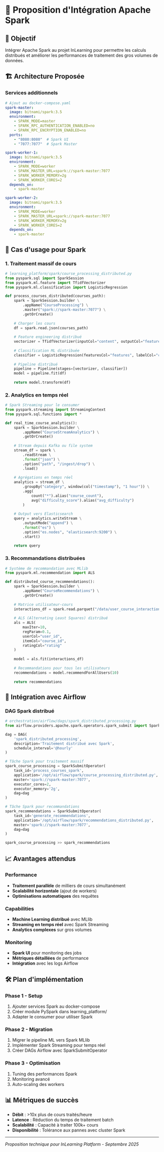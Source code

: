 # 🚀 Proposition d'Intégration Apache Spark

## 🎯 Objectif
Intégrer Apache Spark au projet InLearning pour permettre les calculs distribués et améliorer les performances de traitement des gros volumes de données.

## 🏗️ Architecture Proposée

### Services additionnels
```yaml
# Ajout au docker-compose.yaml
spark-master:
  image: bitnami/spark:3.5
  environment:
    - SPARK_MODE=master
    - SPARK_RPC_AUTHENTICATION_ENABLED=no
    - SPARK_RPC_ENCRYPTION_ENABLED=no
  ports:
    - "8080:8080"  # Spark UI
    - "7077:7077"  # Spark Master

spark-worker-1:
  image: bitnami/spark:3.5
  environment:
    - SPARK_MODE=worker
    - SPARK_MASTER_URL=spark://spark-master:7077
    - SPARK_WORKER_MEMORY=2g
    - SPARK_WORKER_CORES=2
  depends_on:
    - spark-master

spark-worker-2:
  image: bitnami/spark:3.5
  environment:
    - SPARK_MODE=worker
    - SPARK_MASTER_URL=spark://spark-master:7077
    - SPARK_WORKER_MEMORY=2g
    - SPARK_WORKER_CORES=2
  depends_on:
    - spark-master
```

## 🔧 Cas d'usage pour Spark

### 1. **Traitement massif de cours**
```python
# learning_platform/spark/course_processing_distributed.py
from pyspark.sql import SparkSession
from pyspark.ml.feature import TfidfVectorizer
from pyspark.ml.classification import LogisticRegression

def process_courses_distributed(courses_path):
    spark = SparkSession.builder \
        .appName("CourseProcessing") \
        .master("spark://spark-master:7077") \
        .getOrCreate()
    
    # Charger les cours
    df = spark.read.json(courses_path)
    
    # Feature engineering distribué
    vectorizer = TfidfVectorizer(inputCol="content", outputCol="features")
    
    # Classification ML distribuée
    classifier = LogisticRegression(featuresCol="features", labelCol="category")
    
    # Pipeline distribué
    pipeline = Pipeline(stages=[vectorizer, classifier])
    model = pipeline.fit(df)
    
    return model.transform(df)
```

### 2. **Analytics en temps réel**
```python
# Spark Streaming pour le consumer
from pyspark.streaming import StreamingContext
from pyspark.sql.functions import *

def real_time_course_analytics():
    spark = SparkSession.builder \
        .appName("CourseStreamAnalytics") \
        .getOrCreate()
    
    # Stream depuis Kafka ou file system
    stream_df = spark \
        .readStream \
        .format("json") \
        .option("path", "/ingest/drop") \
        .load()
    
    # Agrégations en temps réel
    analytics = stream_df \
        .groupBy("category", window(col("timestamp"), "1 hour")) \
        .agg(
            count("*").alias("course_count"),
            avg("difficulty_score").alias("avg_difficulty")
        )
    
    # Output vers Elasticsearch
    query = analytics.writeStream \
        .outputMode("append") \
        .format("es") \
        .option("es.nodes", "elasticsearch:9200") \
        .start()
    
    return query
```

### 3. **Recommandations distribuées**
```python
# Système de recommandation avec MLlib
from pyspark.ml.recommendation import ALS

def distributed_course_recommendations():
    spark = SparkSession.builder \
        .appName("CourseRecommendations") \
        .getOrCreate()
    
    # Matrice utilisateur-cours
    interactions_df = spark.read.parquet("/data/user_course_interactions")
    
    # ALS (Alternating Least Squares) distribué
    als = ALS(
        maxIter=10,
        regParam=0.1,
        userCol="user_id",
        itemCol="course_id",
        ratingCol="rating"
    )
    
    model = als.fit(interactions_df)
    
    # Recommandations pour tous les utilisateurs
    recommendations = model.recommendForAllUsers(10)
    
    return recommendations
```

## 🌊 Intégration avec Airflow

### DAG Spark distribué
```python
# orchestration/airflow/dags/spark_distributed_processing.py
from airflow.providers.apache.spark.operators.spark_submit import SparkSubmitOperator

dag = DAG(
    'spark_distributed_processing',
    description='Traitement distribué avec Spark',
    schedule_interval='@hourly'
)

# Tâche Spark pour traitement massif
spark_course_processing = SparkSubmitOperator(
    task_id='process_courses_spark',
    application='/opt/airflow/spark/course_processing_distributed.py',
    master='spark://spark-master:7077',
    executor_cores=2,
    executor_memory='2g',
    dag=dag
)

# Tâche Spark pour recommandations
spark_recommendations = SparkSubmitOperator(
    task_id='generate_recommendations',
    application='/opt/airflow/spark/recommendations_distributed.py',
    master='spark://spark-master:7077',
    dag=dag
)

spark_course_processing >> spark_recommendations
```

## 📈 Avantages attendus

### Performance
- **Traitement parallèle** de milliers de cours simultanément
- **Scalabilité horizontale** (ajout de workers)
- **Optimisations automatiques** des requêtes

### Capabilities
- **Machine Learning distribué** avec MLlib
- **Streaming en temps réel** avec Spark Streaming
- **Analytics complexes** sur gros volumes

### Monitoring
- **Spark UI** pour monitoring des jobs
- **Métriques détaillées** de performance
- **Intégration** avec les logs Airflow

## 🛠️ Plan d'implémentation

### Phase 1 - Setup
1. Ajouter services Spark au docker-compose
2. Créer module PySpark dans learning_platform/
3. Adapter le consumer pour utiliser Spark

### Phase 2 - Migration
1. Migrer le pipeline ML vers Spark MLlib
2. Implémenter Spark Streaming pour temps réel
3. Créer DAGs Airflow avec SparkSubmitOperator

### Phase 3 - Optimisation
1. Tuning des performances Spark
2. Monitoring avancé
3. Auto-scaling des workers

## 📊 Métriques de succès

- **Débit** : >10x plus de cours traités/heure
- **Latence** : Réduction du temps de traitement batch
- **Scalabilité** : Capacité à traiter 100k+ cours
- **Disponibilité** : Tolérance aux pannes avec cluster Spark

---
*Proposition technique pour InLearning Platform - Septembre 2025* 